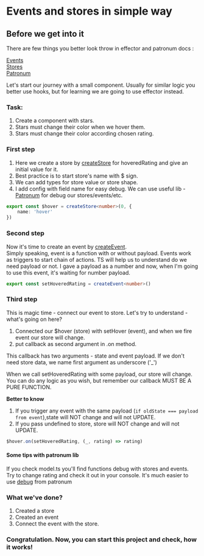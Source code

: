 # Events and stores in simple way

## Before we get into it

There are few things you better look throw in effector and patronum docs :

[Events](https://effector.dev/docs/api/effector/event)  
[Stores](https://effector.dev/docs/api/effector/store)   
[Patronum](https://github.com/effector/patronum)

Let's start our journey with a small component.
Usually for similar logic you better use hooks, but for learning we are going to use effector instead.

### Task:

1) Create a component with stars.
2) Stars must change their color when we hover them.
3) Stars must change their color according chosen rating.

### First step

1) Here we create a store by [createStore](https://effector.dev/docs/api/effector/createStore) for hoveredRating and
   give an initial value for it.
2) Best practice is to start store's name with $ sign.
3) We can add types for store value or store shape.
4) I add config with field name for easy debug. We can use useful lib - [Patronum](https://github.com/effector/patronum)
   for debug our stores/events/etc.

```ts
export const $hover = createStore<number>(0, {
    name: 'hover'
})
```

### Second step

Now it's time to create an event by [createEvent](https://effector.dev/docs/api/effector/createEvent).   
Simply speaking, event is a function with or without payload. Events work as triggers to start chain of actions.
TS will help us to understand do we need payload or not. I gave a payload as a number and now, when I'm going to use
this event, it's waiting for number payload.

```ts
export const setHoveredRating = createEvent<number>()
```

### Third step

This is magic time - connect our event to store.
Let's try to understand - what's going on here?

1) Connected our $hover (store) with setHover (event), and when we fire event our store will change.
2) put callback as second argument in .on method.

This callback has two arguments - state and event payload. If we don't need store data, we name first argument as
underscore ('_')

When we call setHoveredRating with some payload, our store will change. You can do any logic as you wish, but remember
our callback MUST BE A PURE FUNCTION.

**Better to know**

1) If you trigger any event with the same payload (``if oldState === payload from event``),state will NOT change and
   will
   not UPDATE.
2) If you pass undefined to store, store will NOT change and will not UPDATE.

```ts
$hover.on(setHoveredRating, (_, rating) => rating)
```

#### Some tips with patronum lib

If you check model.ts you'll find functions debug with stores and events. Try to change rating and check it out in your
console.
It's much easier to use [debug](https://github.com/effector/patronum/tree/main/src/debug) from patronum

### What we've done?

1) Created a store
2) Created an event
3) Connect the event with the store.

### Congratulation. Now, you can start this project and check, how it works!